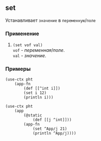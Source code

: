 ## set
Устанавливает `значение` в `переменную`/`поле`

### Применение

1. `(set vof val)`<br>
`vof` - _переменная_/_поле_.<br>
`val` - _значение_.

### Примеры

```pihta
(use-ctx pht
    (app-fn
        (def [[^int i]])
        (set i 12)
        (println i)))
```

```pihta
(use-ctx pht
    (app
        (@static
            (def [[j ^int]]))
        (app-fn
            (set ^App/j 21)
            (println ^App/j))))
```